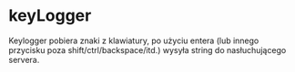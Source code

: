 # keyLogger
Keylogger pobiera znaki z klawiatury, po użyciu entera (lub innego przycisku poza shift/ctrl/backspace/itd.) wysyła string do nasłuchującego servera.
